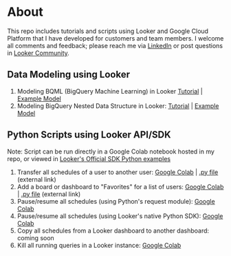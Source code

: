 # About  
This repo includes tutorials and scripts using Looker and Google Cloud Platform that I have developed for customers and team members. I welcome all comments and feedback; please reach me via [LinkedIn](https://www.linkedin.com/in/lantran25/) or post questions in [Looker Community](https://community.looker.com/). 


## Data Modeling using Looker 

1. Modeling BQML (BigQuery Machine Learning) in Looker [Tutorial](https://github.com/lanlooker/Looker-Tutorials/blob/main/BQML_Looker.pdf) | [Example Model](https://github.com/lanlooker/Looker-Tutorials/blob/main/BQML_Looker.model.lkml)
2. Modeling BigQuery Nested Data Structure in Looker: [Tutorial](https://github.com/lanlooker/Looker-Tutorials/blob/main/UNNEST_BQ.pdf) | [Example Model](https://github.com/lanlooker/Looker-Tutorials/blob/main/UNNEST_BQ.model.lkml)


## Python Scripts using Looker API/SDK  

Note: Script can be run directly in a Google Colab notebook hosted in my repo, or viewed in [Looker's Official SDK Python examples](https://github.com/looker-open-source/sdk-codegen/tree/main/examples/python)
1. Transfer all schedules of a user to another user: [Google Colab](https://github.com/lanlooker/Looker-Tutorials/blob/main/01_Transfer_All_Schedules.ipynb) | [.py file](https://github.com/looker-open-source/sdk-codegen/blob/main/examples/python/transfer_all_schedules.py) (external link)
2. Add a board or dashboard to "Favorites" for a list of users: [Google Colab](https://github.com/lanlooker/Looker-Tutorials/blob/main/02_Add_Contents_to_Favorites.ipynb) | [.py file](https://github.com/looker-open-source/sdk-codegen/blob/main/examples/python/add_contents_to_favorite.py) (external link)
3. Pause/resume all schedules (using Python's request module): [Google Colab](https://github.com/lanlooker/Looker-Tutorials/blob/main/03_Pause_or_Resume_Schedules_(using_requests_module).ipynb)
4. Pause/resume all schedules (using Looker's native Python SDK): [Google Colab](https://github.com/lanlooker/Looker-Tutorials/blob/main/03_Pause_or_Resume_Schedules_(using_Looker_SDK).ipynb)
5. Copy all schedules from a Looker dashboard to another dashboard: coming soon
6. Kill all running queries in a Looker instance: [Google Colab](https://github.com/lanlooker/Looker-Tutorials/blob/main/06_Kill_Running_Queries.ipynb)



